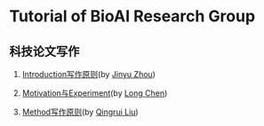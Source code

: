 # Tutorial of BioAI Research Group

## 科技论文写作
1. [Introduction写作原则](/tutorial/1.md)(by [Jinyu Zhou](https://jacklingroup.github.io/author/jinyu-zhou/))
2. [Motivation与Experiment](/tutorial/2.md)(by [Long Chen](https://jacklingroup.github.io/author/long-chen/))

4. [Method写作原则](/tutorial/4.md)(by [Qingrui Liu](https://jacklingroup.github.io/author/qingrui-liu/))